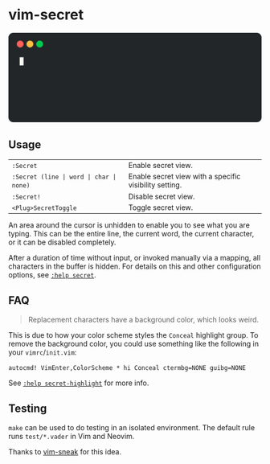 # vim-secret

<p align='center'>
    <img src="./example.svg">
</p>

## Usage

<table>
    <tr>
        <td><code>:Secret</code></td>
        <td>Enable secret view.</td>
    </tr>
        <td><code>:Secret (line | word | char | none)</code></td>
        <td>Enable secret view with a specific visibility setting.</td>
    <tr>
        <td><code>:Secret!</code></td>
        <td>Disable secret view.</td>
    </tr>
    <tr>
        <td><code>&lt;Plug&gt;SecretToggle</code></td>
        <td>Toggle secret view.</td>
    </tr>
</table>

An area around the cursor is unhidden to enable you to see what you are typing. This can be the entire line, the current word, the current character, or it can be disabled completely.

After a duration of time without input, or invoked manually via a mapping, all characters in the buffer is hidden. For details on this and other configuration options, see [`:help secret`](./doc/secret.txt).

## FAQ

> Replacement characters have a background color, which looks weird.

This is due to how your color scheme styles the `Conceal` highlight group. To remove the background color, you could use something like the following in your `vimrc`/`init.vim`:

```vim
autocmd! VimEnter,ColorScheme * hi Conceal ctermbg=NONE guibg=NONE
```

See [`:help secret-highlight`](./doc/secret.txt#L74) for more info.

## Testing

`make` can be used to do testing in an isolated environment. The default rule runs `test/*.vader` in Vim and Neovim.

Thanks to [vim-sneak](https://github.com/justinmk/vim-sneak) for this idea.
